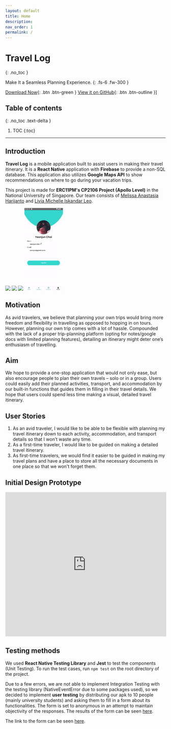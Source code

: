 ```yaml
---
layout: default
title: Home
description: 
nav_order: 1
permalink: /
---
```

# Travel Log
{: .no_toc }

Make It a Seamless Planning Experience.
{: .fs-6 .fw-300 }

[Download Now](https://drive.google.com/file/d/1btqUkEVeYYCeM1tJqklh7v3JmKq8REor/view){: .btn .btn-green }
[View it on GitHub](https://github.com/melissaharijanto/Travel-Log){: .btn .btn-outline }]

## Table of contents
{: .no_toc .text-delta }

1. TOC
{:toc}

<hr>

## Introduction

**Travel Log** is a mobile application built to assist users in making their travel itinerary. It is a **React Native** application with **Firebase** to provide a non-SQL database. This application also utilizes **Google Maps API** to show recommendations on where to go during your vacation trips.

This project is made for **ERC11PM's CP2106 Project (Apollo Level)** in the National University of Singapore. Our team consists of <a href="https://github.com/melissaharijanto">Melissa Anastasia Harijanto</a> and <a href="https://github.com/liviamil">Livia Michelle Iskandar Leo</a>. 

<img src="./gifs/HomeScreen.gif" width="24%">
<img src="./gifs/FeaturedScreen.gif" width="24%">
<img src="./gifs/MainItineraryScreen.gif" width="24%">
<img src="./gifs/ProfileScreen.gif" width="24%">

## Motivation
As avid travelers, we believe that planning your own trips would bring more freedom and flexibility in travelling as opposed to hopping in on tours. However, planning our own trip comes with a lot of hassle. Compounded with the lack of a proper trip-planning platform (opting for notes/google docs with limited planning features), detailing an itinerary might deter one’s enthusiasm of travelling.

## Aim
We hope to provide a one-stop application that would not only ease, but also encourage people to plan their own travels – solo or in a group. Users could easily add their planned activities, transport, and accommodation by our built-in functions that guides them in filling in their travel details. We hope that users could spend less time making a visual, detailed travel itinerary.

## User Stories
1. As an avid traveler, I would like to be able to be flexible with planning my travel itinerary down to each activity, accommodation, and transport details so that I won’t waste any time.
2. As a first-time traveler, I would like to be guided on making a detailed travel itinerary.
3. As first-time travelers, we would find it easier to be guided in making my travel plans and have a place to store all the necessary documents in one place so that we won't forget them.

## Initial Design Prototype
<iframe style="border: 1px solid rgba(0, 0, 0, 0.1);" width="100%" height="450" src="https://www.figma.com/embed?embed_host=share&url=https%3A%2F%2Fwww.figma.com%2Ffile%2FCKGloIToiN5VlPJoaYpxCx%2FTravel-Log---Clean%3Fnode-id%3D0%253A1" allowfullscreen></iframe>

## Testing methods
We used **React Native Testing Library** and **Jest** to test the components (Unit Testing). To run the test cases, run `npm test` on the root directory of the project.

Due to a few errors, we are not able to implement Integration Testing with the testing library (NativeEventError due to some packages used), so we decided to implement **user testing** by distributing our apk to 10 people (mainly university students) and asking them to fill in a form about its functionalities. The form is set to anonymous in an attempt to maintain objectivity of the responses. The results of the form can be seen <a href="https://docs.google.com/spreadsheets/d/1jWGdPQogBsgr9BT4jBwYNIArUPwaPlW-X3HUOd_Nt8I/edit?usp=sharing">here</a>.

The link to the form can be seen <a href="https://docs.google.com/forms/d/13HqR6ZaJr3cNKarSHqOrV8jqXvz_9OpZRbYv0hLqMGw/viewform?edit_requested=true">here</a>.
